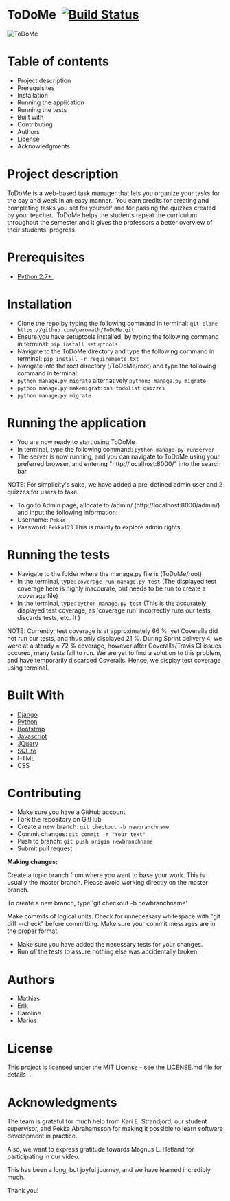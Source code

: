 ﻿# ToDoMe  [![Build Status](https://travis-ci.org/geromath/ToDoMe.svg?branch=master)](https://travis-ci.org/geromath/ToDoMe)

![ToDoMe](https://raw.github.com/geromath/ToDoMe/dev/images/todome_logo.png)



# Table of contents 
- Project description 
- Prerequisites 
- Installation 
- Running the application
- Running the tests 
- Built with 
- Contributing 
- Authors 
- License 
- Acknowledgments  

# Project description 
ToDoMe is a web-based task manager that lets you organize your tasks for the day and week in an easy manner. 
You earn credits for creating and completing tasks you set for yourself and for passing the quizzes created by your teacher. 
ToDoMe helps the students repeat the curriculum throughout the semester and it gives the professors a better overview of their students' progress.


# Prerequisites

- <a href="https://www.python.org/downloads/">Python 2.7+ </a>

# Installation  

- Clone the repo by typing the following command in terminal:
`git clone https://github.com/geromath/ToDoMe.git`
- Ensure you have setuptools installed, by typing the following command in terminal:
`pip install setuptools`
- Navigate to the ToDoMe directory and type the following command in terminal:
`pip install -r requirements.txt` 
- Navigate into the root directory (/ToDoMe/root) and type the following command in terminal:
- `python manage.py migrate` alternatively `python3 manage.py migrate`
- `python manage.py makemigrations todolist quizzes`
- `python manage.py migrate`

# Running the application

- You are now ready to start using ToDoMe
- In terminal, type the following command:
`python manage.py runserver`
- The server is now running, and you can navigate to ToDoMe using your preferred browser, and entering "http://localhost:8000/" into the search bar

NOTE: For simplicity's sake, we have added a pre-defined admin user and 2 quizzes for users to take. 
- To go to Admin page, allocate to /admin/ (http://localhost:8000/admin/) and input the following information:
- Username: `Pekka`
- Password: `Pekka123`
This is mainly to explore admin rights.

# Running the tests  

- Navigate to the folder where the manage.py file is (ToDoMe/root)
- In the terminal, type: `coverage run manage.py test` (The displayed test coverage here is highly inaccurate, but needs to be run to create a .coverage file)
- In the terminal, type: `python manage.py test` (This is the accurately displayed test coverage, as 'coverage run' incorrectly runs our tests, discards tests, etc. It )


NOTE: Currently, test coverage is at approximately 66 %, yet Coveralls did not run our tests, and thus only displayed 21 %. During Sprint delivery 4, we were at a steady ≈ 72 % coverage, however after Coveralls/Travis CI issues occured, many tests fail to run. We are yet to find a solution to this problem, and have temporarily discarded Coveralls. Hence, we display test coverage using terminal.

# Built With

- <a href="https://www.djangoproject.com/">Django</a>
- <a href="https://www.python.org/">Python</a>
- <a href="http://getbootstrap.com/">Bootstrap</a>
- <a href="https://www.javascript.com/">Javascript</a>
- <a href="https://jquery.com/">JQuery</a>
- <a href="https://www.sqlite.org/">SQLite</a>
- HTML
- CSS


# Contributing
- Make sure you have a GitHub account
- Fork the repository on GitHub
- Create a new branch: `git checkout -b newbranchname`
- Commit changes: `git commit -m "Your text"`
- Push to branch: `git push origin newbranchname`
- Submit pull request

__Making changes:__

Create a topic branch from where you want to base your work.
This is usually the master branch.
Please avoid working directly on the master branch.

To create a new branch, type 'git checkout -b newbranchname'

Make commits of logical units.
Check for unnecessary whitespace with "git diff --check" before committing.
Make sure your commit messages are in the proper format.
- Make sure you have added the necessary tests for your changes.
- Run _all_ the tests to assure nothing else was accidentally broken.

# Authors  
- Mathias
- Erik
- Caroline
- Marius

# License
This project is licensed under the MIT License - see the LICENSE.md file for details  .

# Acknowledgments  
The team is grateful for much help from Kari E. Strandjord, our student supervisor, and Pekka Abrahamsson for making it possible to learn software development in practice.

Also, we want to express gratitude towards Magnus L. Hetland for participating in our video.

This has been a long, but joyful journey,
and we have learned incredibly much.

Thank you!




